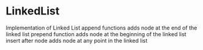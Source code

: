 # LinkedList

Implementation of Linked List
append functions adds node at the end of the linked list
prepend function adds node at the beginning of the linked list
insert after node adds node at any point in the linked list 
